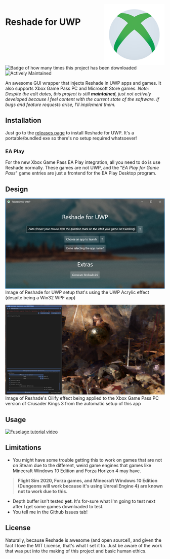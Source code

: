 <img src="https://raw.githubusercontent.com/MilkyDeveloper/dump/%F0%9F%96%BC/xbox-256.png" height="192" width="192" alt="Xbox logo" align="right" />

# Reshade for UWP
![Badge of how many times this project has been downloaded](https://shields.io/github/downloads/MilkyDeveloper/ReshadeForUWP/total)
![Actively Maintained](https://img.shields.io/badge/Maintenance%20Level-Actively%20Maintained-green.svg)

An awesome GUI wrapper that injects Reshade in UWP apps and games. It also supports Xbox Game Pass PC and Microsoft Store games. *Note: Despite the edit dates, this project is still **maintained**, just not actively developed because I feel content with the current state of the software. If bugs and feature requests arise, I'll implement them.*

## Installation

Just go to the [releases page](https://github.com/MilkyDeveloper/ReshadeForUWP/releases/) to install Reshade for UWP. It's a portable/bundled exe so there's no setup required whatsoever!

### EA Play

For the new Xbox Game Pass EA Play integration, all you need to do is use Reshade normally. These games are not UWP, and the "*EA Play for Game Pass*" game entries are just a frontend for the EA Play Desktop program.

## Design

![Image of Reshade for UWP setup](https://raw.githubusercontent.com/MilkyDeveloper/dump/%F0%9F%96%BC/Reshade%20for%20UWP%2012_26_2020%209_18_07%20PM.png)
Image of Reshade for UWP setup that's using the UWP Acrylic effect (despite being a Win32 WPF app)

![Image of the Reshade Oilify effect being applied to the Xbox Game Pass PC version of Crusader Kings 3](https://raw.githubusercontent.com/MilkyDeveloper/dump/%F0%9F%96%BC/Crusader%20Kings%20III%2012_26_2020%209_21_55%20PM.png)
Image of Reshade's Oilify effect being applied to the Xbox Game Pass PC version of Crusader Kings 3 from the automatic setup of this app

## Usage

[![Fuselage tutorial video](https://raw.githubusercontent.com/MilkyDeveloper/dump/%F0%9F%96%BC/youtube-clickbait%F0%9F%98%B2%F0%9F%98%B2%F0%9F%98%B2.png)](https://youtu.be/DfN5sefhQj8)

## Limitations

* You might have some trouble getting this to work on games that are not on Steam due to the different, weird game engines that games like Minecraft Windows 10 Edition and Forza Horizon 4 may have.
> **Flight Sim 2020, Forza games, and Minecraft Windows 10 Edition (Dungeons will work because it's using Unreal Engine 4) are known not to work due to this.**
* Depth buffer isn't tested **yet**. It's for-sure what I'm going to test next after I get some games downloaded to test.
* You tell me in the Github Issues tab!

## License

Naturally, because Reshade is awesome (and open source!), and given the fact I love the MIT License, that's what I set it to. Just be aware of the work that was put into the making of this project and basic human ethics.
